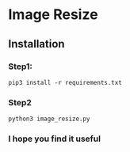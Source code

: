 # Image Resize

## Installation

### Step1:

`pip3 install -r requirements.txt`

### Step2

`python3 image_resize.py`

### I hope you find it useful